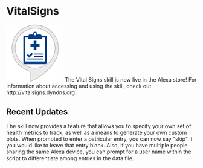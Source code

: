 # VitalSigns
<img height=30% width=30% src=https://github.com/glmck13/VitalSigns/blob/master/docs/VitalSigns_html_470bb0d5c5e41daa.png>  
The Vital Signs skill is now live in the Alexa store! For information about accessing and using the skill, check out http://vitalsigns.dyndns.org.   

## Recent Updates
The skill now provides a feature that allows you to specify your own set of health metrics to track, as well as a means to generate your own custom plots.  When prompted to enter a patricular entry, you can now say "skip" if you would like to leave that entry blank.  Also, if you have multiple people sharing the same Alexa device, you can prompt for a user name within the script to differentiate among entries in the data file.  
